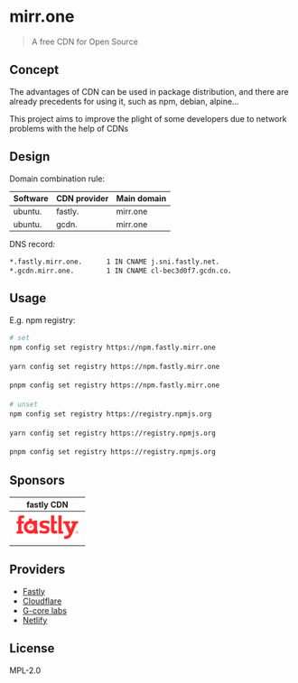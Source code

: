 # mirr.one

> A free CDN for Open Source

## Concept

The advantages of CDN can be used in package distribution, and there are already precedents for using it, such as npm, debian, alpine...

This project aims to improve the plight of some developers due to network problems with the help of CDNs

## Design

Domain combination rule:

| Software | CDN provider | Main domain |
| -------- | ------------ | ----------- |
| ubuntu.  | fastly.      | mirr.one    |
| ubuntu.  | gcdn.        | mirr.one    |

DNS record:

```dns
*.fastly.mirr.one.      1 IN CNAME j.sni.fastly.net.
*.gcdn.mirr.one.        1 IN CNAME cl-bec3d0f7.gcdn.co.
```

## Usage

E.g. npm registry:

```sh
# set
npm config set registry https://npm.fastly.mirr.one

yarn config set registry https://npm.fastly.mirr.one

pnpm config set registry https://npm.fastly.mirr.one

# unset
npm config set registry https://registry.npmjs.org

yarn config set registry https://registry.npmjs.org

pnpm config set registry https://registry.npmjs.org
```

## Sponsors

| fastly CDN                                                                         |
| ---------------------------------------------------------------------------------- |
| <a href="https://www.fastly.com/"><img src="_images/fastly.svg" width="120px"></a> |

## Providers

- [Fastly](https://www.fastly.com/)
- [Cloudflare](https://www.cloudflare.com/)
- [G-core labs](https://gcorelabs.com/)
- [Netlify](https://www.netlify.com/)

## License

MPL-2.0
